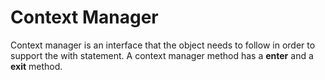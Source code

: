 # Context Manager
Context manager is an interface that the object needs to follow in order to support the
with statement. A context manager method has a __enter__ and a __exit__ method.
